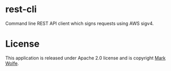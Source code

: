 # rest-cli

Command line REST API client which signs requests using AWS sigv4. 

# License

This application is released under Apache 2.0 license and is copyright [Mark Wolfe](https://www.wolfe.id.au).

